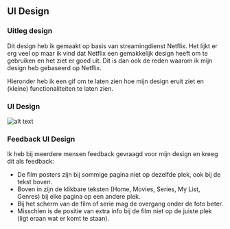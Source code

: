 ## UI Design

### Uitleg design

Dit design heb ik gemaakt op basis van streamingdienst Netflix. Het lijkt er erg veel op maar ik vind dat Netflix een gemakkelijk design heeft om te gebruiken en het ziet er goed uit. Dit is dan ook de reden waarom ik mijn design heb gebaseerd op Netflix.

Hieronder heb ik een gif om te laten zien hoe mijn design eruit ziet en (kleine) functionaliteiten te laten zien.


### UI Design
![alt text](https://github.com/Mjaerten/S3-IP/blob/main/IP/ui%20design/UI%20Design.gif)


### Feedback UI Design

Ik heb bij meerdere mensen feedback gevraagd voor mijn design en kreeg dit als feedback:

  - De film posters zijn bij sommige pagina niet op dezelfde plek, ook bij de tekst boven.
  - Boven in zijn de klikbare teksten (Home, Movies, Series, My List, Genres) bij elke pagina op een andere plek.
  - Bij het scherm van de film of serie mag de overgang onder de foto beter. 
  - Misschien is de positie van extra info bij de film niet op de juiste plek (ligt eraan wat er komt te staan).
